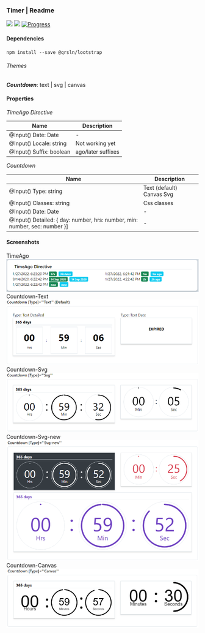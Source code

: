 ### Timer | Readme

[![](https://img.shields.io/badge/Main-readme-white)](../../readme.md)
[![](https://img.shields.io/badge/usage-orange)](usage.md)
[![Progress](https://img.shields.io/badge/Demo-blue)](https://krsln.github.io/NgLootBox/LootBox/Timer)

#### Dependencies

```shell
npm install --save @qrsln/lootstrap
```

###### Themes
**_Countdown_**: text | svg | canvas

#### Properties
_TimeAgo Directive_

| Name                     | Description        |
|--------------------------|--------------------|
| @Input() Date: Date      | -                  |
| @Input() Locale: string  | Not working yet    |
| @Input() Suffix: boolean | ago/later suffixes |

_Countdown_

| Name                                                                       | Description               |
|----------------------------------------------------------------------------|---------------------------|
| @Input() Type: string                                                      | Text (default) Canvas Svg |
| @Input() Classes: string                                                   | Css classes               |
| @Input() Date: Date                                                        | -                         |
| @Input() Detailed: { day: number, hrs: number, min: number, sec: number }] | -                         |
 
#### Screenshots
TimeAgo  
![](../../../../Images/LootBox/Timer_TimeAgo_2022-01-27.png "TimeAgo")  
Countdown-Text    
![](../../../../Images/LootBox/Timer_Countdown_Text_2022-01-27.png "Countdown-Text")  
Countdown-Svg  
![](../../../../Images/LootBox/Timer_Countdown_Svg_2022-01-27.png "Countdown-Svg")  
Countdown-Svg-new  
![](../../../../Images/LootBox/Timer_Countdown_Svg-new_2022-01-27.png "Countdown-Svg-new")  
Countdown-Canvas  
![](../../../../Images/LootBox/Timer_Countdown_Canvas_2022-01-27.png "Countdown-Canvas")  

